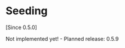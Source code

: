 # Seeding

[Since 0.5.0]

<i class="fa fa-wrench fa-2x" aria-hidden="true"></i> Not implemented yet! - Planned release: 0.5.9
